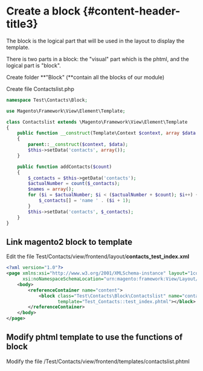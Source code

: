 # Create a block {#content-header-title3}

The block is the logical part that will be used in the layout to display the template.

There is two parts in a block: the "visual" part which is the phtml, and the logical part is "block".

Create folder **"Block" \(**contain all the blocks of our module\)

Create file Contactslist.php

```php
namespace Test\Contacts\Block;

use Magento\Framework\View\Element\Template;

class Contactslist extends \Magento\Framework\View\Element\Template
{
    public function __construct(Template\Context $context, array $data = array())
    {
        parent::__construct($context, $data);
        $this->setData('contacts', array());
    }

    public function addContacts($count)
    {
        $_contacts = $this->getData('contacts');
        $actualNumber = count($_contacts);
        $names = array();
        for ($i = $actualNumber; $i < ($actualNumber + $count); $i++) {
            $_contacts[] = 'name ' . ($i + 1);
        }
        $this->setData('contacts', $_contacts);
    }
}
```

## Link magento2 block to template

Edit the file Test/Contacts/view/frontend/layout/**contacts\_test\_index.xml**

```xml
<?xml version="1.0"?>
<page xmlns:xsi="http://www.w3.org/2001/XMLSchema-instance" layout="1column"
      xsi:noNamespaceSchemaLocation="urn:magento:framework:View/Layout/etc/page_configuration.xsd">
    <body>
        <referenceContainer name="content">
            <block class="Test\Contacts\Block\Contactslist" name="contactForm"
                   template="Test_Contacts::test_index.phtml"></block>
        </referenceContainer>
    </body>
</page>
```

## Modify phtml template to use the functions of block

Modify the file /Test/Contacts/view/frontend/templates/contactslist.phtml

